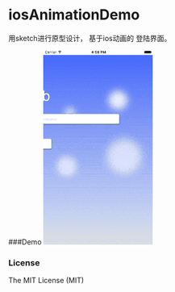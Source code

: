 # iosAnimationDemo
用sketch进行原型设计，
基于ios动画的 登陆界面。


###Demo
![demo](./demo1.gif)

### License

The MIT License (MIT)
